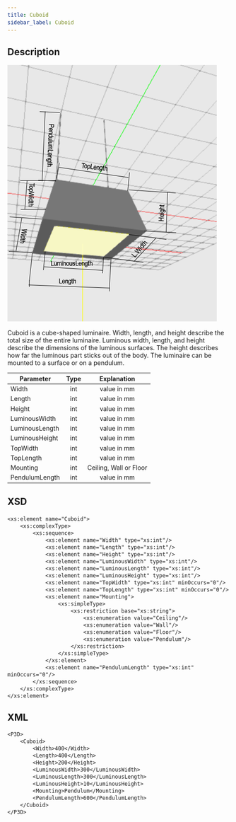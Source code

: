 ```yaml
---
title: Cuboid
sidebar_label: Cuboid
---
```


## Description

![Open Luminaire ](./doc_images/Cuboid.PNG) 

Cuboid is a cube-shaped luminaire.
Width, length, and height describe the total size of the entire luminaire.
Luminous width, length, and height describe the dimensions of the luminous surfaces. The height describes how far the luminous part sticks out of the body. The luminaire can be mounted to a surface or on a pendulum.

| Parameter| Type | Explanation |
|----------|:--:|:-:|
| Width | int |  value in mm  |
| Length | int |value in mm|
| Height | int | value in mm |
| LuminousWidth | int | value in mm |
| LuminousLength | int | value in mm |
| LuminousHeight | int | value in mm |
| TopWidth | int | value in mm |
| TopLength | int | value in mm |
| Mounting | int | Ceiling, Wall or Floor |
| PendulumLength | int | value in mm |

## XSD
    <xs:element name="Cuboid">
		<xs:complexType>
			<xs:sequence>
				<xs:element name="Width" type="xs:int"/>
				<xs:element name="Length" type="xs:int"/>
				<xs:element name="Height" type="xs:int"/>
				<xs:element name="LuminousWidth" type="xs:int"/>
				<xs:element name="LuminousLength" type="xs:int"/>
				<xs:element name="LuminousHeight" type="xs:int"/>
				<xs:element name="TopWidth" type="xs:int" minOccurs="0"/>
				<xs:element name="TopLength" type="xs:int" minOccurs="0"/>
				<xs:element name="Mounting">
					<xs:simpleType>
						<xs:restriction base="xs:string">
							<xs:enumeration value="Ceiling"/>
							<xs:enumeration value="Wall"/>
							<xs:enumeration value="Floor"/>
							<xs:enumeration value="Pendulum"/>
						</xs:restriction>
					</xs:simpleType>
				</xs:element>
				<xs:element name="PendulumLength" type="xs:int" minOccurs="0"/>
			</xs:sequence>
		</xs:complexType>
	</xs:element>

## XML
	<P3D>
		<Cuboid>
			<Width>400</Width>
			<Length>400</Length>
			<Height>200</Height>
			<LuminousWidth>300</LuminousWidth>
			<LuminousLength>300</LuminousLength>
			<LuminousHeight>10</LuminousHeight>
			<Mounting>Pendulum</Mounting>
			<PendulumLength>600</PendulumLength>
		</Cuboid>
	</P3D>